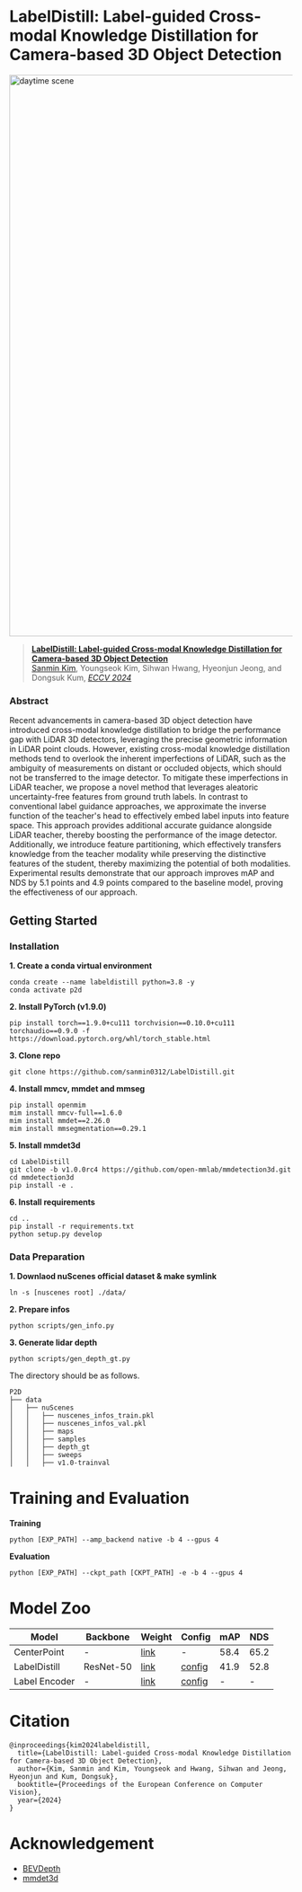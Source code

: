 # LabelDistill: Label-guided Cross-modal Knowledge Distillation for Camera-based 3D Object Detection


<img src="figs/Video_daytime_scene.gif" width="1000" title="daytime scene" height="">

> [**LabelDistill: Label-guided Cross-modal Knowledge Distillation for Camera-based 3D Object Detection**](https://arxiv.org/abs/2407.10164)  
> [Sanmin Kim](https://scholar.google.co.kr/citations?user=CiMsEwgAAAAJ&hl=ko),
> Youngseok Kim, Sihwan Hwang, Hyeonjun Jeong, and Dongsuk Kum,
> [*ECCV 2024*](https://eccv2024.ecva.net/)

### Abstract
Recent advancements in camera-based 3D object detection have introduced cross-modal knowledge distillation to bridge the performance gap with LiDAR 3D detectors, leveraging the precise geometric information in LiDAR point clouds. 
However, existing cross-modal knowledge distillation methods tend to overlook the inherent imperfections of LiDAR, such as the ambiguity of measurements on distant or occluded objects, which should not be transferred to the image detector.
To mitigate these imperfections in LiDAR teacher, we propose a novel method that leverages aleatoric uncertainty-free features from ground truth labels.
In contrast to conventional label guidance approaches, we approximate the inverse function of the teacher's head to effectively embed label inputs into feature space.
This approach provides additional accurate guidance alongside LiDAR teacher, thereby boosting the performance of the image detector.
Additionally, we introduce feature partitioning, which effectively transfers knowledge from the teacher modality while preserving the distinctive features of the student, thereby maximizing the potential of both modalities.
Experimental results demonstrate that our approach improves mAP and NDS by 5.1 points and 4.9 points compared to the baseline model, proving the effectiveness of our approach.


## Getting Started

### Installation
**1. Create a conda virtual environment**
```
conda create --name labeldistill python=3.8 -y
conda activate p2d
```

**2. Install PyTorch (v1.9.0)**
```
pip install torch==1.9.0+cu111 torchvision==0.10.0+cu111 torchaudio==0.9.0 -f https://download.pytorch.org/whl/torch_stable.html
```

**3. Clone repo**
```
git clone https://github.com/sanmin0312/LabelDistill.git
```

**4. Install mmcv, mmdet and mmseg**
```
pip install openmim
mim install mmcv-full==1.6.0
mim install mmdet==2.26.0
mim install mmsegmentation==0.29.1
```

**5. Install mmdet3d**
```
cd LabelDistill
git clone -b v1.0.0rc4 https://github.com/open-mmlab/mmdetection3d.git
cd mmdetection3d
pip install -e .
```

**6. Install requirements**
```
cd ..
pip install -r requirements.txt
python setup.py develop
```


### Data Preparation

**1. Downlaod nuScenes official dataset & make symlink**
```
ln -s [nuscenes root] ./data/
```

**2. Prepare infos**
```
python scripts/gen_info.py
```

**3. Generate lidar depth**
```
python scripts/gen_depth_gt.py
```

The directory should be as follows.
```
P2D
├── data
│   ├── nuScenes
│   │   ├── nuscenes_infos_train.pkl
│   │   ├── nuscenes_infos_val.pkl
│   │   ├── maps
│   │   ├── samples
│   │   ├── depth_gt
│   │   ├── sweeps
│   │   ├── v1.0-trainval
```

# Training and Evaluation

**Training**
```
python [EXP_PATH] --amp_backend native -b 4 --gpus 4
```

**Evaluation**
```
python [EXP_PATH] --ckpt_path [CKPT_PATH] -e -b 4 --gpus 4
```

# Model Zoo
| Model | Backbone | Weight | Config | mAP | NDS |
| - | - | - | - | - | - |
| CenterPoint | - | [link](https://drive.google.com/file/d/1YWasvUGLQyI0FtruVsMmzQ2TNtBNV7Ad/view?usp=drive_link) | - | 58.4 | 65.2 |
| LabelDistill | ResNet-50 | [link](https://drive.google.com/file/d/1O-pTtZhcx0ZQX733QDjY9eHM0BAXm6dU/view?usp=drive_link) | [config](labeldistill/exps/nuscenes/labeldistill/LabelDistill_r50_128x128_e24_4key.py) | 41.9 | 52.8 |
| Label Encoder | - | [link](https://drive.google.com/file/d/1FAzc2RAZQNM3dyv-nNbpWNkxHyGt1ujc/view?usp=drive_link) | [config](labeldistill/exps/nuscenes/labeldistill/LabelDistill_step1.py) | - | - |
# Citation
```
@inproceedings{kim2024labeldistill,
  title={LabelDistill: Label-guided Cross-modal Knowledge Distillation for Camera-based 3D Object Detection},
  author={Kim, Sanmin and Kim, Youngseok and Hwang, Sihwan and Jeong, Hyeonjun and Kum, Dongsuk},
  booktitle={Proceedings of the European Conference on Computer Vision},
  year={2024}
}
```
# Acknowledgement
- [BEVDepth](https://github.com/Megvii-BaseDetection/BEVDepth)
- [mmdet3d](https://github.com/open-mmlab/mmdetection3d)

